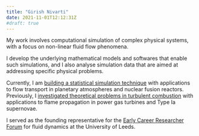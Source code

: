 ```yaml
---
title: "Girish Nivarti"
date: 2021-11-01T12:12:31Z
#draft: true
---
```


My work involves computational simulation of complex physical systems, with a focus on non-linear fluid flow phenomena.

I develop the underlying mathematical models and softwares that enable such simulations, and I also analyse simulation data that are aimed at addressing specific physical problems.

Currently, I am [building a statistical simulation technique](https://github.com/gvn22/ZonalFlow.jl) with applications to flow transport in planetary atmospheres and nuclear fusion reactors. Previously, I [investigated theoretical problems in turbulent combustion](https://www.repository.cam.ac.uk/handle/1810/270335) with applications to flame propagation in power gas turbines and Type Ia supernovae.

I served as the founding representative for the [Early Career Researcher Forum](https://fluids.leeds.ac.uk/lifd-sub-groups/early-career-researcher-forum/) for fluid dynamics at the University of Leeds. 
